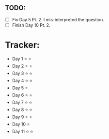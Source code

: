 ## TODO:

* [ ] Fix Day 5 Pt. 2. I mis-interpreted the question.
* [ ] Finish Day 10 Pt. 2.

# Tracker:

* Day 1 :star: :star:
* Day 2 :star: :star:
* Day 3 :star: :star:
* Day 4 :star: :star:
* Day 5 :star:
* Day 6 :star: :star:
* Day 7 :star: :star:
* Day 8 :star: :star:
* Day 9 :star: :star:
* Day 10 :star:
* Day 11 :star: :star:
